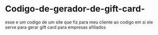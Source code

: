 # Codigo-de-gerador-de-gift-card-
esse e um codigo de um site que fiz para meu cliente ao codigo em si ele serve para gerar gift card para empresas afiliados

